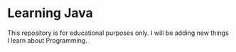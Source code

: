 # Learning Java 

This repository is for educational purposes only. I will be adding new things I learn about Programming.

